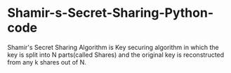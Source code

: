 # Shamir-s-Secret-Sharing-Python-code
Shamir's Secret Sharing Algorithm is Key securing algorithm in which the key is split into N parts(called Shares) and the original key is reconstructed from any k shares out of N.
